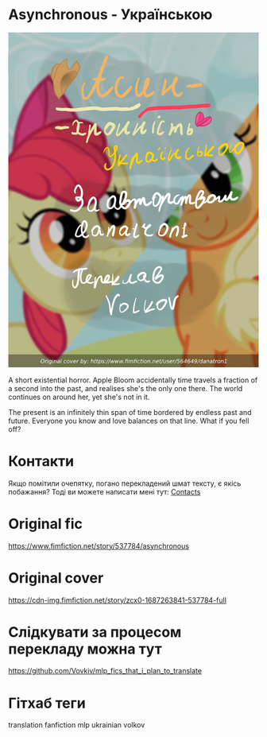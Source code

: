 # Asynchronous - Українською
![обкладинка](https://github.com/Vovkiv/Asynchronous-ukr/blob/main/src/cover-ukr.png?raw=true)

A short existential horror. Apple Bloom accidentally time travels a fraction of a second into the past, and realises she's the only one there. The world continues on around her, yet she's not in it.

The present is an infinitely thin span of time bordered by endless past and future. Everyone you know and love balances on that line. What if you fell off?

# Контакти
Якщо помітили очепятку, погано перекладений шмат тексту, є якісь побажання?
Тоді ви можете написати мені тут: [Contacts](https://github.com/Vovkiv/mlp_fics_that_i_plan_to_translate/tree/main#contacts)

# Original fic
https://www.fimfiction.net/story/537784/asynchronous
 
# Original cover
https://cdn-img.fimfiction.net/story/zcx0-1687263841-537784-full

# Слідкувати за процесом перекладу можна тут
https://github.com/Vovkiv/mlp_fics_that_i_plan_to_translate

# Гітхаб теги
translation fanfiction mlp ukrainian volkov
